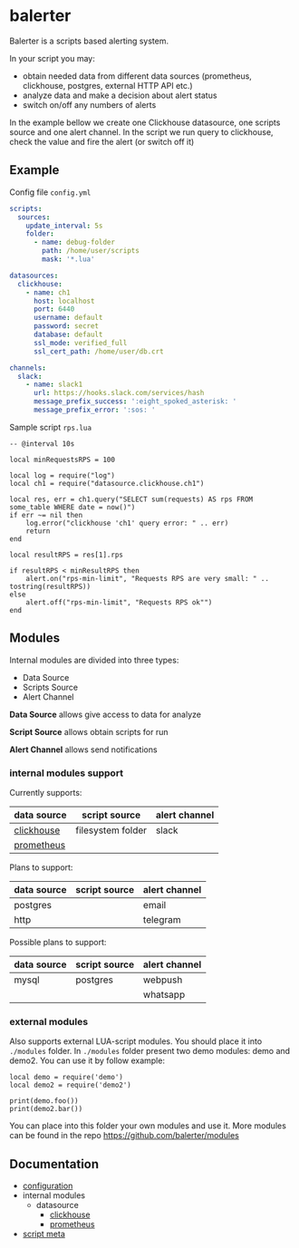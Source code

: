 # balerter  

Balerter is a scripts based alerting system.

In your script you may:
- obtain needed data from different data sources (prometheus, clickhouse, postgres, external HTTP API etc.)
- analyze data and make a decision about alert status
- switch on/off any numbers of alerts 

In the example bellow we create one Clickhouse datasource, one scripts source and one alert channel.
In the script we run query to clickhouse, check the value and fire the alert (or switch off it)   

## Example

Config file `config.yml`
```yaml
scripts:
  sources:
    update_interval: 5s
    folder:
      - name: debug-folder
        path: /home/user/scripts
        mask: '*.lua'

datasources:
  clickhouse:
    - name: ch1
      host: localhost
      port: 6440
      username: default
      password: secret
      database: default
      ssl_mode: verified_full
      ssl_cert_path: /home/user/db.crt

channels:
  slack:
    - name: slack1
      url: https://hooks.slack.com/services/hash
      message_prefix_success: ':eight_spoked_asterisk: '
      message_prefix_error: ':sos: '
```

Sample script `rps.lua`
```
-- @interval 10s

local minRequestsRPS = 100

local log = require("log")
local ch1 = require("datasource.clickhouse.ch1")

local res, err = ch1.query("SELECT sum(requests) AS rps FROM some_table WHERE date = now()")
if err ~= nil then
    log.error("clickhouse 'ch1' query error: " .. err)
    return
end

local resultRPS = res[1].rps

if resultRPS < minResultRPS then
    alert.on("rps-min-limit", "Requests RPS are very small: " .. tostring(resultRPS))
else
    alert.off("rps-min-limit", "Requests RPS ok"")
end 
```

## Modules

Internal modules are divided into three types:
- Data Source
- Scripts Source
- Alert Channel

**Data Source** allows give access to data for analyze 

**Script Source** allows obtain scripts for run

**Alert Channel** allows send notifications  

### internal modules support

Currently supports:

|data source|script source|alert channel|
|-----------|-------------|-------------|
| [clickhouse](docs/modules/clickhouse.md) |filesystem folder |slack |
| [prometheus](docs/modules/prometheus.md) | | |​

Plans to support:

|data source|script source|alert channel|
|-----------|-------------|-------------|
|postgres| |email|
|http| |telegram|

Possible plans to support:

|data source|script source|alert channel|
|-----------|-------------|-------------|
|mysql|postgres|webpush|
| | |whatsapp|

### external modules

Also supports external LUA-script modules. You should place it into `./modules` folder.
In `./modules` folder present two demo modules: demo and demo2.
You can use it by follow example:
```
local demo = require('demo')
local demo2 = require('demo2')

print(demo.foo())
print(demo2.bar())
```

You can place into this folder your own modules and use it. 
More modules can be found in the repo https://github.com/balerter/modules

## Documentation

- [configuration](docs/config.md)
- internal modules
    - datasource
        - [clickhouse](docs/modules/clickhouse.md)
        - [prometheus](docs/modules/prometheus.md)
- [script meta](docs/script.md)
